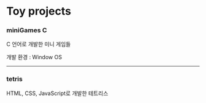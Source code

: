 # Toy projects

### miniGames C

C 언어로 개발한 미니 게임들

개발 환경 : Window OS
***
### tetris

HTML, CSS, JavaScript로 개발한 테트리스



